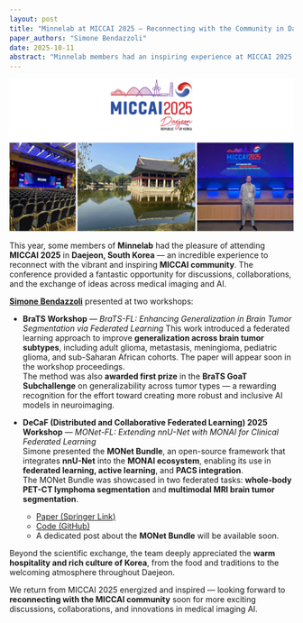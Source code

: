 ```yaml
---
layout: post
title: "Minnelab at MICCAI 2025 — Reconnecting with the Community in Daejeon 🇰🇷"
paper_authors: "Simone Bendazzoli"
date: 2025-10-11
abstract: "Minnelab members had an inspiring experience at MICCAI 2025 in Daejeon, reconnecting with the vibrant community, presenting their work on federated learning and the MONet Bundle, and enjoying the warmth and culture of Korea."
---
```


![Minnelab at MICCAI 2025](/assets/miccai-2025/MICCAI.png)

This year, some members of **Minnelab** had the pleasure of attending **MICCAI 2025** in **Daejeon, South Korea** — an incredible experience to reconnect with the vibrant and inspiring **MICCAI community**. The conference provided a fantastic opportunity for discussions, collaborations, and the exchange of ideas across medical imaging and AI.

[**Simone Bendazzoli**](/people/simone) presented at two workshops:

- **BraTS Workshop** — *BraTS-FL: Enhancing Generalization in Brain Tumor Segmentation via Federated Learning*
  This work introduced a federated learning approach to improve **generalization across brain tumor subtypes**, including adult glioma, metastasis, meningioma, pediatric glioma, and sub-Saharan African cohorts. The paper will appear soon in the workshop proceedings.  
  The method was also **awarded first prize** in the **BraTS GoaT Subchallenge** on generalizability across tumor types — a rewarding recognition for the effort toward creating more robust and inclusive AI models in neuroimaging.

- **DeCaF (Distributed and Collaborative Federated Learning) 2025 Workshop** — *MONet-FL: Extending nnU-Net with MONAI for Clinical Federated Learning*  
  Simone presented the **MONet Bundle**, an open-source framework that integrates **nnU-Net** into the **MONAI ecosystem**, enabling its use in **federated learning, active learning**, and **PACS integration**.  
  The MONet Bundle was showcased in two federated tasks: **whole-body PET-CT lymphoma segmentation** and **multimodal MRI brain tumor segmentation**.  
  - [Paper (Springer Link)](https://link.springer.com/chapter/10.1007/978-3-032-05663-4_10)  
  - [Code (GitHub)](https://github.com/minnelab/MONet-Bundle)  
  - A dedicated post about the **MONet Bundle** will be available soon.

Beyond the scientific exchange, the team deeply appreciated the **warm hospitality and rich culture of Korea**, from the food and traditions to the welcoming atmosphere throughout Daejeon.

We return from MICCAI 2025 energized and inspired — looking forward to **reconnecting with the MICCAI community** soon for more exciting discussions, collaborations, and innovations in medical imaging AI.
